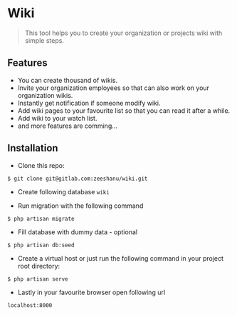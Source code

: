 # Wiki

> This tool helps you to create your organization or projects wiki with simple steps.

## Features

* You can create thousand of wikis.
* Invite your organization employees so that can also work on your organization wikis.   
* Instantly get notification if someone modify wiki.
* Add wiki pages to your favourite list so that you can read it after a while.
* Add wiki to your watch list.
* and more features are comming... 

## Installation

* Clone this repo:

```shell
$ git clone git@gitlab.com:zeeshanu/wiki.git
```

* Create following database `wiki` 

* Run migration with the following command

```shell
$ php artisan migrate
```

* Fill database with dummy data - optional

```shell
$ php artisan db:seed
```

* Create a virtual host or just run the following command in your project root directory:

```shello
$ php artisan serve	
```

* Lastly in your favourite browser open following url 

```
localhost:8000
```